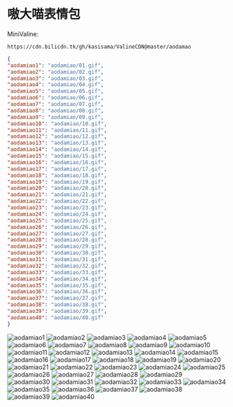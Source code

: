 # 嗷大喵表情包

MiniValine:

`https://cdn.bilicdn.tk/gh/kasisama/ValineCDN@master/aodamao`

```json
{
"aodamiao1": "aodamiao/01.gif",
"aodamiao2": "aodamiao/02.gif",
"aodamiao3": "aodamiao/03.gif",
"aodamiao4": "aodamiao/04.gif",
"aodamiao5": "aodamiao/05.gif",
"aodamiao6": "aodamiao/06.gif",
"aodamiao7": "aodamiao/07.gif",
"aodamiao8": "aodamiao/08.gif",
"aodamiao9": "aodamiao/09.gif",
"aodamiao10": "aodamiao/10.gif",
"aodamiao11": "aodamiao/11.gif",
"aodamiao12": "aodamiao/12.gif",
"aodamiao13": "aodamiao/13.gif",
"aodamiao14": "aodamiao/14.gif",
"aodamiao15": "aodamiao/15.gif",
"aodamiao16": "aodamiao/16.gif",
"aodamiao17": "aodamiao/17.gif",
"aodamiao18": "aodamiao/18.gif",
"aodamiao19": "aodamiao/19.gif",
"aodamiao20": "aodamiao/20.gif",
"aodamiao21": "aodamiao/21.gif",
"aodamiao22": "aodamiao/22.gif",
"aodamiao23": "aodamiao/23.gif",
"aodamiao24": "aodamiao/24.gif",
"aodamiao25": "aodamiao/25.gif",
"aodamiao26": "aodamiao/26.gif",
"aodamiao27": "aodamiao/27.gif",
"aodamiao28": "aodamiao/28.gif",
"aodamiao29": "aodamiao/29.gif",
"aodamiao30": "aodamiao/30.gif",
"aodamiao31": "aodamiao/31.gif",
"aodamiao32": "aodamiao/32.gif",
"aodamiao33": "aodamiao/33.gif",
"aodamiao34": "aodamiao/34.gif",
"aodamiao35": "aodamiao/35.gif",
"aodamiao36": "aodamiao/36.gif",
"aodamiao37": "aodamiao/37.gif",
"aodamiao38": "aodamiao/38.gif",
"aodamiao39": "aodamiao/39.gif",
"aodamiao40": "aodamiao/40.gif"
}
```
![aodamiao1](https://cdn.bilicdn.tk/gh/kasisama/ValineCDN@master/aodamiao/01.gif)
![aodamiao2](https://cdn.bilicdn.tk/gh/kasisama/ValineCDN@master/aodamiao/02.gif)
![aodamiao3](https://cdn.bilicdn.tk/gh/kasisama/ValineCDN@master/aodamiao/03.gif)
![aodamiao4](https://cdn.bilicdn.tk/gh/kasisama/ValineCDN@master/aodamiao/04.gif)
![aodamiao5](https://cdn.bilicdn.tk/gh/kasisama/ValineCDN@master/aodamiao/05.gif)
![aodamiao6](https://cdn.bilicdn.tk/gh/kasisama/ValineCDN@master/aodamiao/06.gif)
![aodamiao7](https://cdn.bilicdn.tk/gh/kasisama/ValineCDN@master/aodamiao/07.gif)
![aodamiao8](https://cdn.bilicdn.tk/gh/kasisama/ValineCDN@master/aodamiao/08.gif)
![aodamiao9](https://cdn.bilicdn.tk/gh/kasisama/ValineCDN@master/aodamiao/09.gif)
![aodamiao10](https://cdn.bilicdn.tk/gh/kasisama/ValineCDN@master/aodamiao/10.gif)
![aodamiao11](https://cdn.bilicdn.tk/gh/kasisama/ValineCDN@master/aodamiao/11.gif)
![aodamiao12](https://cdn.bilicdn.tk/gh/kasisama/ValineCDN@master/aodamiao/12.gif)
![aodamiao13](https://cdn.bilicdn.tk/gh/kasisama/ValineCDN@master/aodamiao/13.gif)
![aodamiao14](https://cdn.bilicdn.tk/gh/kasisama/ValineCDN@master/aodamiao/14.gif)
![aodamiao15](https://cdn.bilicdn.tk/gh/kasisama/ValineCDN@master/aodamiao/15.gif)
![aodamiao16](https://cdn.bilicdn.tk/gh/kasisama/ValineCDN@master/aodamiao/16.gif)
![aodamiao17](https://cdn.bilicdn.tk/gh/kasisama/ValineCDN@master/aodamiao/17.gif)
![aodamiao18](https://cdn.bilicdn.tk/gh/kasisama/ValineCDN@master/aodamiao/18.gif)
![aodamiao19](https://cdn.bilicdn.tk/gh/kasisama/ValineCDN@master/aodamiao/19.gif)
![aodamiao20](https://cdn.bilicdn.tk/gh/kasisama/ValineCDN@master/aodamiao/20.gif)
![aodamiao21](https://cdn.bilicdn.tk/gh/kasisama/ValineCDN@master/aodamiao/21.gif)
![aodamiao22](https://cdn.bilicdn.tk/gh/kasisama/ValineCDN@master/aodamiao/22.gif)
![aodamiao23](https://cdn.bilicdn.tk/gh/kasisama/ValineCDN@master/aodamiao/23.gif)
![aodamiao24](https://cdn.bilicdn.tk/gh/kasisama/ValineCDN@master/aodamiao/24.gif)
![aodamiao25](https://cdn.bilicdn.tk/gh/kasisama/ValineCDN@master/aodamiao/25.gif)
![aodamiao26](https://cdn.bilicdn.tk/gh/kasisama/ValineCDN@master/aodamiao/26.gif)
![aodamiao27](https://cdn.bilicdn.tk/gh/kasisama/ValineCDN@master/aodamiao/27.gif)
![aodamiao28](https://cdn.bilicdn.tk/gh/kasisama/ValineCDN@master/aodamiao/28.gif)
![aodamiao29](https://cdn.bilicdn.tk/gh/kasisama/ValineCDN@master/aodamiao/29.gif)
![aodamiao30](https://cdn.bilicdn.tk/gh/kasisama/ValineCDN@master/aodamiao/30.gif)
![aodamiao31](https://cdn.bilicdn.tk/gh/kasisama/ValineCDN@master/aodamiao/31.gif)
![aodamiao32](https://cdn.bilicdn.tk/gh/kasisama/ValineCDN@master/aodamiao/32.gif)
![aodamiao33](https://cdn.bilicdn.tk/gh/kasisama/ValineCDN@master/aodamiao/33.gif)
![aodamiao34](https://cdn.bilicdn.tk/gh/kasisama/ValineCDN@master/aodamiao/34.gif)
![aodamiao35](https://cdn.bilicdn.tk/gh/kasisama/ValineCDN@master/aodamiao/35.gif)
![aodamiao36](https://cdn.bilicdn.tk/gh/kasisama/ValineCDN@master/aodamiao/36.gif)
![aodamiao37](https://cdn.bilicdn.tk/gh/kasisama/ValineCDN@master/aodamiao/37.gif)
![aodamiao38](https://cdn.bilicdn.tk/gh/kasisama/ValineCDN@master/aodamiao/38.gif)
![aodamiao39](https://cdn.bilicdn.tk/gh/kasisama/ValineCDN@master/aodamiao/39.gif)
![aodamiao40](https://cdn.bilicdn.tk/gh/kasisama/ValineCDN@master/aodamiao/40.gif)